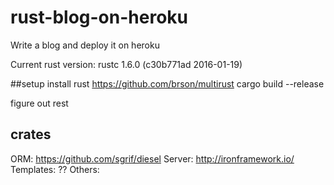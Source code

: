 # rust-blog-on-heroku
Write a blog and deploy it on heroku

Current rust version:
rustc 1.6.0 (c30b771ad 2016-01-19)

##setup
install rust https://github.com/brson/multirust
cargo build --release

figure out rest


## crates 
ORM: https://github.com/sgrif/diesel
Server: http://ironframework.io/
Templates: ??
Others: 
